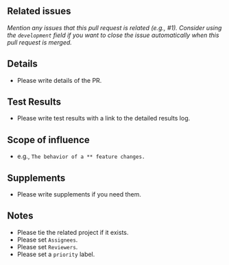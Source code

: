 ## Related issues
_Mention any issues that this pull request is related (e.g., #1). Consider using the `development` field if you want to close the issue automatically when this pull request is merged._

## Details
- Please write details of the PR.

## Test Results
- Please write test results with a link to the detailed results log.

## Scope of influence
- e.g., `The behavior of a ** feature changes.`

## Supplements
- Please write supplements if you need them.

## Notes
- Please tie the related project if it exists.
- Please set `Assignees`.
- Please set `Reviewers`.
- Please set a `priority` label.
